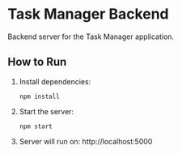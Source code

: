 # Task Manager Backend

Backend server for the Task Manager application.

## How to Run

1. Install dependencies:
   ```
   npm install
   ```

2. Start the server:
   ```
   npm start
   ```

3. Server will run on: http://localhost:5000